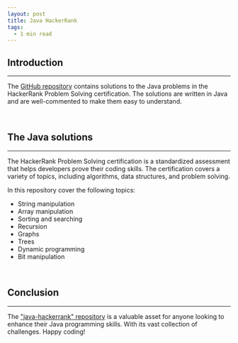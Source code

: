```yaml
---
layout: post
title: Java HackerRank
tags:
  - 1 min read
---
```


## Introduction
---

The [GitHub repository](https://github.com/jfernancordova/java-hackerrank) contains solutions to the Java problems in the HackerRank Problem Solving certification. The solutions are written in Java and are well-commented to make them easy to understand.

<br>

## The Java solutions
---

The HackerRank Problem Solving certification is a standardized assessment that helps developers prove their coding skills. The certification covers a variety of topics, including algorithms, data structures, and problem solving.

In this repository cover the following topics:

- String manipulation
- Array manipulation
- Sorting and searching
- Recursion
- Graphs
- Trees
- Dynamic programming
- Bit manipulation

<br>

## Conclusion
---

The ["java-hackerrank" repository](https://github.com/jfernancordova/java-hackerrank) is a valuable asset for anyone looking to enhance their Java programming skills. With its vast collection of challenges. Happy coding!